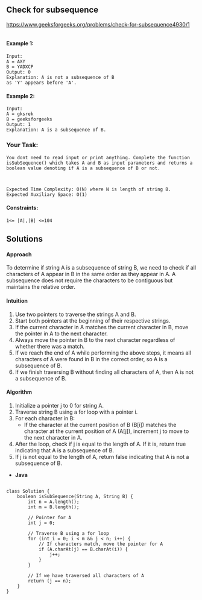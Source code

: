 ## Check for subsequence


https://www.geeksforgeeks.org/problems/check-for-subsequence4930/1


```

```


#### Example 1:

```
Input:
A = AXY 
B = YADXCP
Output: 0 
Explanation: A is not a subsequence of B
as 'Y' appears before 'A'.

```

#### Example 2:
```
Input:
A = gksrek
B = geeksforgeeks
Output: 1
Explanation: A is a subsequence of B.
```
### Your Task:

```
You dont need to read input or print anything. Complete the function isSubSequence() which takes A and B as input parameters and returns a boolean value denoting if A is a subsequence of B or not. 

 

Expected Time Complexity: O(N) where N is length of string B.
Expected Auxiliary Space: O(1)
```

#### Constraints:
```
1<= |A|,|B| <=104
```

## Solutions

#### Approach

To determine if string A is a subsequence of string B, we need to check if all characters of A appear in B in the same order as they appear in A. A subsequence does not require the characters to be contiguous but maintains the relative order.

#### Intuition

1. Use two pointers to traverse the strings A and B.
2. Start both pointers at the beginning of their respective strings.
3. If the current character in A matches the current character in B, move the pointer in A to the next character.
4. Always move the pointer in B to the next character regardless of whether there was a match.
5. If we reach the end of A while performing the above steps, it means all characters of A were found in B in the correct order, so A is a subsequence of B.
6. If we finish traversing B without finding all characters of A, then A is not a subsequence of B.

#### Algorithm
1. Initialize a pointer j to 0 for string A.
2. Traverse string B using a for loop with a pointer i.
3. For each character in B:
   * If the character at the current position of B (B[i]) matches the character at the current position of A (A[j]), increment j to move to the next character in A.
4. After the loop, check if j is equal to the length of A. If it is, return true indicating that A is a subsequence of B.
5. If j is not equal to the length of A, return false indicating that A is not a subsequence of B.

* **Java**

```

class Solution {
    boolean isSubSequence(String A, String B) {
        int n = A.length();
        int m = B.length();

        // Pointer for A
        int j = 0;

        // Traverse B using a for loop
        for (int i = 0; i < m && j < n; i++) {
            // If characters match, move the pointer for A
            if (A.charAt(j) == B.charAt(i)) {
                j++;
            }
        }

        // If we have traversed all characters of A
        return (j == n);
    }
}


```
